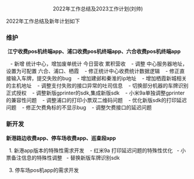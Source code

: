 <center>
2022年工作总结及2023工作计划(刘帅)
</center>

2022年工作总结及新年计划如下


### 维护

 **江宁收费pos机终端app、浦口收费pos机终端app、六合收费pos机终端app**

   - 新增 统计中心，增加废单统计 今日营收 累积营收
   - 调整 中心服务器地址，设置为可配置 六合、浦口、栖霞
   - 修正统计中心收费统计数据逻辑
   - 修正直接输入车牌，提交失败的bug
   - 增加建邺和秦淮的ip地址
   - 增加栖霞新城相关的主机地址
   - 调整支付失败的接口异常的吐司信息
   - 切换部分机器的车牌识别正式授权
   - 调整新版gprinter的sdk,集成新版sdk
   - 小米9a单独调整gprinter的兼容性问题
   - 调整浦口的打印小票双二维码问题
   - 优化新版sdk的打印延迟问题
   - 修正欠费角标的不显示bug
   - 调整欠费接口的延迟问题

### 新开发
   **新港路边收费app、停车场收费app、巡查段app**
   
  1. 新港app版本的特殊性需求开发
	   - 红米9a 打印延迟问题的特殊性优化
  - 小票备注信息的特殊性调整
  - 替换新版车牌识别sdk

  3. 停车场pos机app的需求开发

